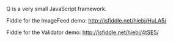 Q is a very small JavaScript framework.

Fiddle for the ImageFeed demo: http://jsfiddle.net/hiebj/HuLA5/

Fiddle for the Validator demo: http://jsfiddle.net/hiebj/4tSE5/
